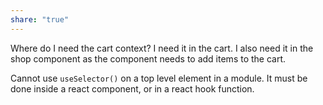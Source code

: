 ```yaml
---
share: "true"
---
```



Where do I need the cart context?
I need it in the cart. 
I also need it in the shop component as the component needs to add items to the cart. 

Cannot use `useSelector()` on a top level element in a module. It must be done inside a react component, or in a react hook function. 